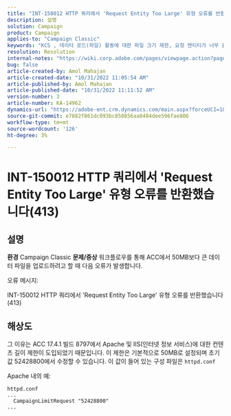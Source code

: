```yaml
---
title: "INT-150012 HTTP 쿼리에서 'Request Entity Too Large' 유형 오류를 반환했습니다(413)"
description: 설명
solution: Campaign
product: Campaign
applies-to: "Campaign Classic"
keywords: "KCS , 데이터 로드(파일) 활동에 대한 파일 크기 제한, 요청 엔티티가 너무 큼, CampaignLimitRequest"
resolution: Resolution
internal-notes: "https://wiki.corp.adobe.com/pages/viewpage.action?pageId=1423015339#ACC-Apache/Tomcat/IIS-WhatisthefilesizelimitforDataloading(file)activity?"
bug: false
article-created-by: Amol Mahajan
article-created-date: "10/31/2022 11:05:54 AM"
article-published-by: Amol Mahajan
article-published-date: "10/31/2022 11:11:52 AM"
version-number: 3
article-number: KA-14962
dynamics-url: "https://adobe-ent.crm.dynamics.com/main.aspx?forceUCI=1&pagetype=entityrecord&etn=knowledgearticle&id=d9098bfb-0b59-ed11-9561-6045bd006079"
source-git-commit: e7882f861dc093bc850856aa0484dee596fae806
workflow-type: tm+mt
source-wordcount: '126'
ht-degree: 3%

---
```


# INT-150012 HTTP 쿼리에서 &#39;Request Entity Too Large&#39; 유형 오류를 반환했습니다(413)

## 설명

<b>환경</b>
Campaign Classic
<b>문제/증상</b>
워크플로우를 통해 ACC에서 50MB보다 큰 데이터 파일을 업로드하려고 할 때 다음 오류가 발생합니다.



오류 메시지:

INT-150012 HTTP 쿼리에서 &#39;Request Entity Too Large&#39; 유형 오류를 반환했습니다(413)


## 해상도


그 이유는 ACC 17.4.1 빌드 8797에서 Apache 및 IIS(인터넷 정보 서비스)에 대한 컨텐츠 길이 제한이 도입되었기 때문입니다. 이 제한은 기본적으로 50MB로 설정되며 초기 값 52428800에서 수정할 수 있습니다. 이 값이 들어 있는 구성 파일은 `httpd.conf`

Apache 내의 예:


```
httpd.conf
...
  CampaignLimitRequest "52428800"
...
```

